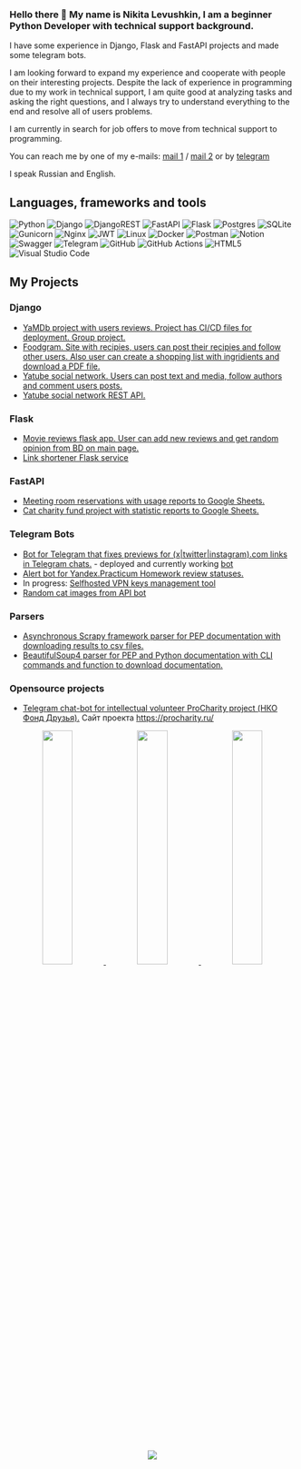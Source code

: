 ### Hello there 👋 My name is Nikita Levushkin, I am a beginner Python Developer with technical support background.

I have some experience in Django, Flask and FastAPI projects and made some telegram bots. 

I am looking forward to expand my experience and cooperate with people on their interesting projects. Despite the lack of experience in programming due to my work in technical support, I am quite good at analyzing tasks and asking the right questions, and I always try to understand everything to the end and resolve all of users problems.

I am currently in search for job offers to move from technical support to programming.

You can reach me by one of my e-mails: [mail 1](mailto:levushkin.ni@gmail.com) / [mail 2](mailto:therederickmind@gmail.com)
or by [telegram](https://t.me/Rederickmind)

I speak Russian and English. 


## Languages, frameworks and tools
![Python](https://img.shields.io/badge/python-3670A0?style=for-the-badge&logo=python&logoColor=ffdd54)
![Django](https://img.shields.io/badge/django-%23092E20.svg?style=for-the-badge&logo=django&logoColor=white)
![DjangoREST](https://img.shields.io/badge/DJANGO-REST-ff1709?style=for-the-badge&logo=django&logoColor=white&color=ff1709&labelColor=gray)
![FastAPI](https://img.shields.io/badge/FastAPI-005571?style=for-the-badge&logo=fastapi)
![Flask](https://img.shields.io/badge/flask-%23000.svg?style=for-the-badge&logo=flask&logoColor=white)
![Postgres](https://img.shields.io/badge/postgres-%23316192.svg?style=for-the-badge&logo=postgresql&logoColor=white) 
![SQLite](https://img.shields.io/badge/sqlite-%2307405e.svg?style=for-the-badge&logo=sqlite&logoColor=white)
![Gunicorn](https://img.shields.io/badge/gunicorn-%298729.svg?style=for-the-badge&logo=gunicorn&logoColor=white)
![Nginx](https://img.shields.io/badge/nginx-%23009639.svg?style=for-the-badge&logo=nginx&logoColor=white)
![JWT](https://img.shields.io/badge/JWT-black?style=for-the-badge&logo=JSON%20web%20tokens)
![Linux](https://img.shields.io/badge/Linux-FCC624?style=for-the-badge&logo=linux&logoColor=black)
![Docker](https://img.shields.io/badge/docker-%230db7ed.svg?style=for-the-badge&logo=docker&logoColor=white)
![Postman](https://img.shields.io/badge/Postman-FF6C37?style=for-the-badge&logo=postman&logoColor=white)
![Notion](https://img.shields.io/badge/Notion-%23000000.svg?style=for-the-badge&logo=notion&logoColor=white)
![Swagger](https://img.shields.io/badge/-Swagger-%23Clojure?style=for-the-badge&logo=swagger&logoColor=white)
![Telegram](https://img.shields.io/badge/Telegram-2CA5E0?style=for-the-badge&logo=telegram&logoColor=white)
![GitHub](https://img.shields.io/badge/github-%23121011.svg?style=for-the-badge&logo=github&logoColor=white)
![GitHub Actions](https://img.shields.io/badge/github%20actions-%232671E5.svg?style=for-the-badge&logo=githubactions&logoColor=white)
![HTML5](https://img.shields.io/badge/html5-%23E34F26.svg?style=for-the-badge&logo=html5&logoColor=white)
![Visual Studio Code](https://img.shields.io/badge/Visual%20Studio%20Code-0078d7.svg?style=for-the-badge&logo=visual-studio-code&logoColor=white)

## My Projects

### Django
- [YaMDb project with users reviews. Project has CI/CD files for deployment. Group project.](https://github.com/Rederickmind/yamdb_final)
- [Foodgram. Site with recipies, users can post their recipies and follow other users. Also user can create a shopping list with ingridients and download a PDF file.](https://github.com/Rederickmind/foodgram-project-react)
- [Yatube social network. Users can post text and media, follow authors and comment users posts.](https://github.com/Rederickmind/hw05_final)
- [Yatube social network REST API.](https://github.com/Rederickmind/api_final_yatube.git)

### Flask
- [Movie reviews flask app. User can add new reviews and get random opinion from BD on main page.](https://github.com/Rederickmind/what_to_watch)
- [Link shortener Flask service](https://github.com/Rederickmind/yacut)

### FastAPI
- [Meeting room reservations with usage reports to Google Sheets.](https://github.com/Rederickmind/room_reservation_google_api)
- [Cat charity fund project with statistic reports to Google Sheets.](https://github.com/Rederickmind/QRkot_spreadsheets)

### Telegram Bots
- [Bot for Telegram that fixes previews for (x|twitter|instagram).com links in Telegram chats.](https://github.com/Rederickmind/LinkFixer_bot) - deployed and currently working [bot](https://t.me/ClippyRover_bot)
- [Alert bot for Yandex.Practicum Homework review statuses.](https://github.com/Rederickmind/homework_bot)
- In progress: [Selfhosted VPN keys management tool](https://github.com/Rederickmind/VPN_bot)
- [Random cat images from API bot](https://github.com/Rederickmind/KittyBot)

### Parsers
- [Asynchronous Scrapy framework parser for PEP documentation with downloading results to csv files.](https://github.com/Rederickmind/scrapy_parser_pep)
- [BeautifulSoup4 parser for PEP and Python documentation with CLI commands and function to download documentation.](https://github.com/Rederickmind/bs4_parser_pep)

### Opensource projects
- [Telegram chat-bot for intellectual volunteer ProCharity project (НКО Фонд Друзья).](https://github.com/Rederickmind/ProCharity_back_2.0) Сайт проекта https://procharity.ru/


<div align="center" >
<a href="https://github.com/Rederickmind">
    
<img src="https://github-profile-summary-cards.vercel.app/api/cards/stats?username=Rederickmind&theme=nord_bright" width="32.5%">
<img src="https://github-profile-summary-cards.vercel.app/api/cards/repos-per-language?username=Rederickmind&theme=nord_bright" width="32.5%">
<img src="https://github-profile-summary-cards.vercel.app/api/cards/most-commit-language?username=Rederickmind&theme=nord_bright" width="32.5%">
    
</a>

<a href="https://github.com/Rederickmind">
<img src="https://github-profile-summary-cards.vercel.app/api/cards/profile-details?username=Rederickmind&theme=nord_bright" >

</div>
